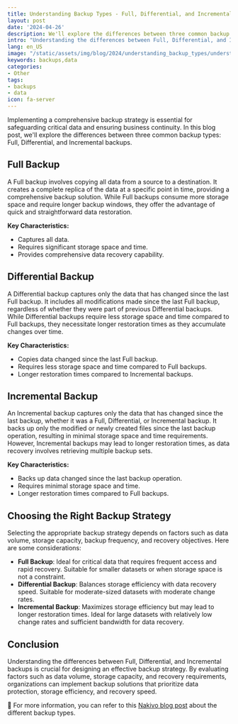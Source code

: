 ```yaml
---
title: Understanding Backup Types - Full, Differential, and Incremental
layout: post
date: '2024-04-26'
description: We'll explore the differences between three common backup types - Full, Differential, and Incremental backups.
intro: "Understanding the differences between Full, Differential, and Incremental backups is crucial for designing an effective backup strategy."
lang: en_US
image: "/static/assets/img/blog/2024/understanding_backup_types/understanding_backup_types.jpeg"
keywords: backups,data
categories:
- Other
tags:
- backups
- data
icon: fa-server
---
```


Implementing a comprehensive backup strategy is essential for safeguarding critical data and ensuring business continuity. In this blog post, we'll explore the differences between three common backup types: Full, Differential, and Incremental backups.

## Full Backup

A Full backup involves copying all data from a source to a destination. It creates a complete replica of the data at a specific point in time, providing a comprehensive backup solution. While Full backups consume more storage space and require longer backup windows, they offer the advantage of quick and straightforward data restoration.

**Key Characteristics:**
- Captures all data.
- Requires significant storage space and time.
- Provides comprehensive data recovery capability.

## Differential Backup

A Differential backup captures only the data that has changed since the last Full backup. It includes all modifications made since the last Full backup, regardless of whether they were part of previous Differential backups. While Differential backups require less storage space and time compared to Full backups, they necessitate longer restoration times as they accumulate changes over time.

**Key Characteristics:**
- Copies data changed since the last Full backup.
- Requires less storage space and time compared to Full backups.
- Longer restoration times compared to Incremental backups.

## Incremental Backup

An Incremental backup captures only the data that has changed since the last backup, whether it was a Full, Differential, or Incremental backup. It backs up only the modified or newly created files since the last backup operation, resulting in minimal storage space and time requirements. However, Incremental backups may lead to longer restoration times, as data recovery involves retrieving multiple backup sets.

**Key Characteristics:**
- Backs up data changed since the last backup operation.
- Requires minimal storage space and time.
- Longer restoration times compared to Full backups.

## Choosing the Right Backup Strategy

Selecting the appropriate backup strategy depends on factors such as data volume, storage capacity, backup frequency, and recovery objectives. Here are some considerations:

- **Full Backup**: Ideal for critical data that requires frequent access and rapid recovery. Suitable for smaller datasets or when storage space is not a constraint.
- **Differential Backup**: Balances storage efficiency with data recovery speed. Suitable for moderate-sized datasets with moderate change rates.
- **Incremental Backup**: Maximizes storage efficiency but may lead to longer restoration times. Ideal for large datasets with relatively low change rates and sufficient bandwidth for data recovery.

## Conclusion

Understanding the differences between Full, Differential, and Incremental backups is crucial for designing an effective backup strategy. By evaluating factors such as data volume, storage capacity, and recovery requirements, organizations can implement backup solutions that prioritize data protection, storage efficiency, and recovery speed.

📝 For more information, you can refer to this [Nakivo blog post](https://www.nakivo.com/blog/backup-types-explained/) about the different backup types.




